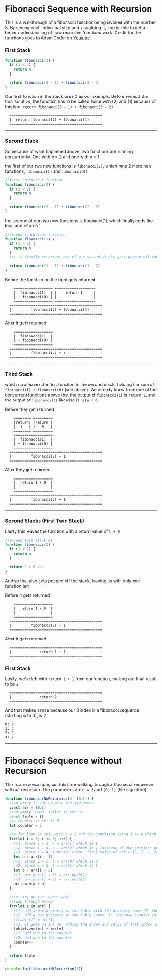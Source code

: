 # Fibonacci Sequence with Recursion

This is a walkthrough of a fibonacci function being invoked with the number 3. By seeing each individual step and visualizing it, one is able to get a better understanding of how recursive functions work. Credit for the functions goes to Adam Coder on [Youtube](https://www.youtube.com/watch?v=fTKROPcI1gE)

### First Stack

```js
function fibonacci(3) {
  if (3 < 2) {
    return n
  }

  return fibonacci(3 - 1) + fibonacci(3 - 2)
}
```

Our first function in the stack uses 3 as our example. Before we add the final solution, the function has to be called twice with (2) and (1) because of this line:
`return fibonacci(3 - 1) + fibonacci(3 - 2)`

```
  ===========================================
  |  return fibonacci(2) + fibonacci(1)     |
  ===========================================
```

---

### Second Stack

So because of what happened above, two functions are running concurrently. One with n = 2 and one with n = 1

the first of our two new functions is `fibonacci(2)`,
which runs 2 more new functions, `fibonacci(1)` and `fibonacci(0)`

```js
//first concurrent function
function fibonacci(2) {
  if (2 < 2) {
    return n
  }

  return fibonacci(2 - 1) + fibonacci(2 - 2)
}
```

the second of our two new functions is fibonacci(1), which finally ends the loop and returns 1

```js
//second concurrent function
function fibonacci(1) {
  if (1 < 2) {
    return n
  }
  //1 is finally returned, one of our second stacks gets popped off the stack

  return fibonacci(1 - 1) + fibonacci(1 - 2)
}
```

Before the function on the right gets returned

```
    ================== ===================
    |  fibonacci(1)  | |    return 1     |
    | + fibonacci(0) | |                 |
    ================== ===================
  ===========================================
  |         fibonacci(2) + fibonacci(1)     |
  ===========================================
```

After it gets returned

```
    ==================
    |  fibonacci(1)  |
    | + fibonacci(0) |
    ==================
  ===========================================
  |         fibonacci(2) + 1                |
  ===========================================
```

---

### Third Stack

which now leaves the first function in the second stack, holding the sum of `fibonacci(1) + fibonacci(0)` (see above). We already know from one of the concurrent functions above that the output of `fibonacci(1)` is `return 1`, and the output of `fibonacci(0)` likewise is `return 0`

Before they get returned

```
    ======== =========
    |return| |return |
    |  1   | |   0   |
    ======== =========
    ==================
    |  fibonacci(1)  |
    | + fibonacci(0) |
    ==================
  ===========================================
  |         fibonacci(2) + 1                |
  ===========================================
```

After they get returned

```
    ==================
    |  return 1 + 0  |
    |                |
    ==================
  ===========================================
  |         fibonacci(2) + 1                |
  ===========================================
```

---

### Second Stacks (First Twin Stack)

Lastly this leaves the function with a return value of `1 + 0`

```js
//second twin stack #1
function fibonacci(2) {
  if (2 < 2) {
    return n
  }

  return 1 + 0 //1
}
```

And so that also gets popped off the stack, leaving us with only one function left

Before it gets returned

```
    ==================
    |  return 1 + 0  |
    |                |
    ==================
  ===========================================
  |         fibonacci(2) + 1                |
  ===========================================
```

After it gets returned

```
  ===========================================
  |             return 1 + 1                |
  ===========================================
```

### First Stack

Lastly, we're left with `return 1 + 1` from our function, making our final result to be `2`

```
  ===========================================
  |             return 2                    |
  ===========================================
```

And that makes sense because our 3 index in a fibonacci sequence (starting with 0), is 2

```
0: 0
1: 1
2: 1
3: 2
```

---

# Fibonacci Sequence without Recursion

This is a new example, but this time walking through a fibonacci sequence without recursion. The parameters are `n = 3` and `[0, 1]` (the signature)

```js
function fibonacciNoRecursion(3, [0,1]) {
  //an array is set up with the signature
  const arr = [0,1]
  //an empty "hash  table" is set up
  const table = {}
  //a counter is set to 0
  let counter = 0

  //a for loop is set, with i = 2 and the condition being i <= n which is 3
  for(let i = 2; i <= 3; i++) {
    //1. since i = 2, a = arr[1] which is 1
    //2. since i = 3, a = arr[2] which is 1 (because of the previous push)
    //3. since i = 4, function stops. final value of arr = [0, 1, 1, 2]
    let a = arr[i - 1]
    //1. since i = 2, b = arr[0] which is 0
    //2. since i = 3, b = arr[1] which is 1
    let b = arr[i - 2]
    //1. arr.push(1 + 0) = arr.push(1)
    //2. arr.push(1 + 1) = arr.push(2)
    arr.push(a + b)
  }

  //setting up the "hash table"
  //loop through array
  for(let e in arr) {
    //1. add a new property to the table with the property name '0' (because counter is currently at 0), and the arr[e] = 0 because its the first number in the arr array
    //2. add a new property to the table named '1' (because counter just incremented to 1).
    //table[1] = arr[1]
    //3. It goes on and on, adding the index and value of that index in the object "hash table"
    table[counter] = arr[e]
    //1. add one to the counter
    //2. add one to the counter
    counter++
  }

  return table
}

console.log(fibonacciNoRecursion(3))
```
